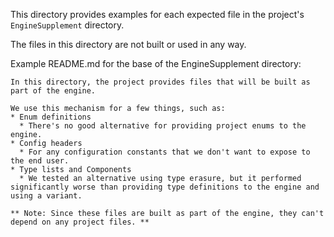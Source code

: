 This directory provides examples for each expected file in the project's `EngineSupplement` directory.

The files in this directory are not built or used in any way.

Example README.md for the base of the EngineSupplement directory:
```
In this directory, the project provides files that will be built as part of the engine.

We use this mechanism for a few things, such as:
* Enum definitions
  * There's no good alternative for providing project enums to the engine.
* Config headers
  * For any configuration constants that we don't want to expose to the end user.
* Type lists and Components
  * We tested an alternative using type erasure, but it performed significantly worse than providing type definitions to the engine and using a variant.

** Note: Since these files are built as part of the engine, they can't depend on any project files. **
```
